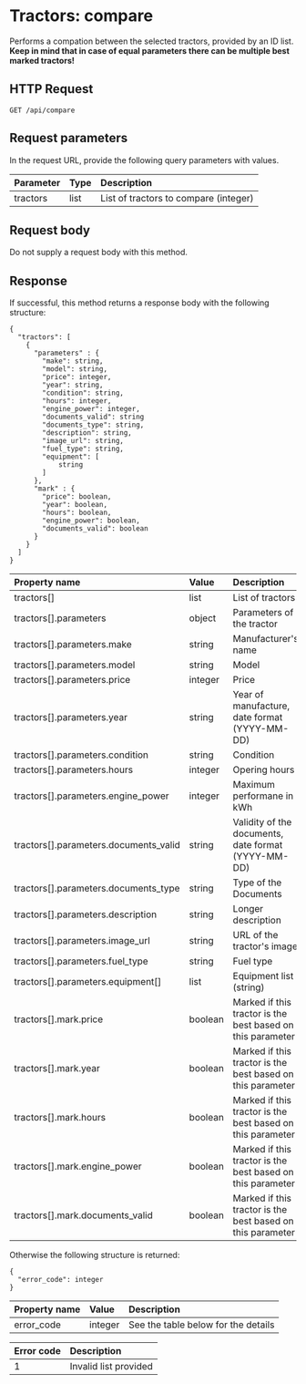 # Tractors: compare

Performs a compation between the selected tractors, provided by an ID list. 
**Keep in mind that in case of equal parameters there can be multiple best marked tractors!**

## HTTP Request

```text
GET /api/compare
```

## Request parameters

In the request URL, provide the following query parameters with values.

| Parameter | Type | Description                           |
|:----------|:-----|:--------------------------------------|
| tractors  | list | List of tractors to compare (integer) |

## Request body

Do not supply a request body with this method.

## Response

If successful, this method returns a response body with the following structure:

```text
{
  "tractors": [
    {
      "parameters" : {
        "make": string,
        "model": string,
        "price": integer,
        "year": string,
        "condition": string,
        "hours": integer,
        "engine_power": integer,
        "documents_valid": string
        "documents_type": string,
        "description": string,
        "image_url": string,
        "fuel_type": string,
        "equipment": [
            string
        ]
      },
      "mark" : {
        "price": boolean,
        "year": boolean,
        "hours": boolean,
        "engine_power": boolean,
        "documents_valid": boolean
      }
    }
  ]
}
```

| Property name                         | Value   | Description                                                |
|:--------------------------------------|:--------|:-----------------------------------------------------------|
| tractors[]                            | list    | List of tractors                                           |
| tractors[].parameters                 | object  | Parameters of the tractor                                  |
| tractors[].parameters.make            | string  | Manufacturer's name                                        |
| tractors[].parameters.model           | string  | Model                                                      |
| tractors[].parameters.price           | integer | Price                                                      |
| tractors[].parameters.year            | string  | Year of manufacture, date format (YYYY-MM-DD)              |
| tractors[].parameters.condition       | string  | Condition                                                  |
| tractors[].parameters.hours           | integer | Opering hours                                              |
| tractors[].parameters.engine_power    | integer | Maximum performane in kWh                                  |
| tractors[].parameters.documents_valid | string  | Validity of the documents, date format (YYYY-MM-DD)        |
| tractors[].parameters.documents_type  | string  | Type of the Documents                                      |
| tractors[].parameters.description     | string  | Longer description                                         |
| tractors[].parameters.image_url       | string  | URL of the tractor's image                                 |
| tractors[].parameters.fuel_type       | string  | Fuel type                                                  |
| tractors[].parameters.equipment[]     | list    | Equipment list (string)                                    |
| tractors[].mark.price                 | boolean | Marked if this tractor is the best based on this parameter |
| tractors[].mark.year                  | boolean | Marked if this tractor is the best based on this parameter |
| tractors[].mark.hours                 | boolean | Marked if this tractor is the best based on this parameter |
| tractors[].mark.engine_power          | boolean | Marked if this tractor is the best based on this parameter |
| tractors[].mark.documents_valid       | boolean | Marked if this tractor is the best based on this parameter |

Otherwise the following structure is returned:

```text
{
  "error_code": integer
}
```

| Property name | Value   | Description                         |
|:--------------|:--------|:------------------------------------|
| error_code    | integer | See the table below for the details |

| Error code | Description           |
|:-----------|:----------------------|
| 1          | Invalid list provided |
